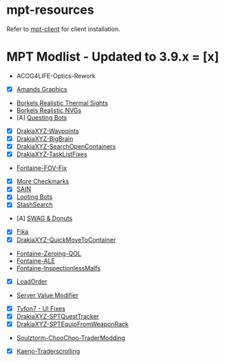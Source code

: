 # mpt-resources
Refer to [mpt-client](https://github.com/IAMBUDE/mpt-client) for client installation.

# MPT Modlist - Updated to 3.9.x = [x]
- ACOG4LIFE-Optics-Rework
- [x] [Amands Graphics](https://github.com/Amands2Mello/AmandsGraphics/)
- [Borkels Realistic Thermal Sights](https://hub.sp-tarkov.com/files/file/1510-borkel-s-big-realistic-thermal-package-bring-real-life-realism-to-your-thermal-s/)
- [Borkels Realistic NVGs](https://hub.sp-tarkov.com/files/file/1303-borkel-s-realistic-night-vision-goggles-nvgs-and-t-7/)
- [A] [Questing Bots](https://github.com/dwesterwick/SPTQuestingBots)
- [x] [DrakiaXYZ-Waypoints](https://github.com/DrakiaXYZ/SPT-Waypoints)
- [x] [DrakiaXYZ-BigBrain](https://github.com/DrakiaXYZ/SPT-BigBrain)
- [x] [DrakiaXYZ-SearchOpenContainers](https://github.com/DrakiaXYZ/SPT-SearchOpenContainers)
- [x] [DrakiaXYZ-TaskListFixes](https://github.com/DrakiaXYZ/SPT-TaskListFixes/releases/)
- [Fontaine-FOV-Fix](https://github.com/space-commits/SPT-FOV-Fix)
- [x] [More Checkmarks](https://github.com/TommySoucy/MoreCheckmarks)
- [x] [SAIN](https://github.com/Solarint/SAIN/)
- [x] [Looting Bots](https://github.com/Skwizzy/SPT-LootingBots)
- [x] [StashSearch](https://github.com/CJ-SPT/StashSearch/)
- [A] [SWAG & Donuts](https://github.com/p-kossa/nookys-swag-presets-spt/)
- [x] [Fika](https://github.com/project-fika/Fika-Plugin)
- [x] [DrakiaXYZ-QuickMoveToContainer](https://github.com/DrakiaXYZ/SPT-QuickMoveToContainer)
- [Fontaine-Zeroing-QOL](https://www.dropbox.com/scl/fi/rgldk7okyuhvhjm16r09r/Fontaine-Zeroing-QOL-1.3.0-SPT-3.8.0.zip?rlkey=67jd3dc8qo533z7t3ogp3tgvh&dl=0)
- [Fontaine-ALE](https://hub.sp-tarkov.com/files/file/937-fontaine-s-always-level-endurance-ale/?highlight=Always%20level)
- [Fontaine-InspectionlessMalfs](https://hub.sp-tarkov.com/files/file/661-fontaine-s-inspectionless-malfs/)
- [x] [LoadOrder](https://hub.sp-tarkov.com/files/file/1082-loe-load-order-editor/)
- [Server Value Modifier](https://hub.sp-tarkov.com/files/file/379-server-value-modifier-svm/)
- [x] [Tyfon7 - UI Fixes](https://github.com/tyfon7/UIFixes)
- [x] [DrakiaXYZ-SPTQuestTracker](https://github.com/DrakiaXYZ/SPT-QuestTracker)
- [x] [DrakiaXYZ-SPTEquipFromWeaponRack](https://github.com/DrakiaXYZ/SPT-EquipFromWeaponRack)
- [Soulztorm-ChooChoo-TraderModding](https://github.com/Soulztorm/ChooChoo-TraderModding)
- [x] [Kaeno-Traderscrolling](https://hub.sp-tarkov.com/files/file/1508-kaeno-traderscrolling)